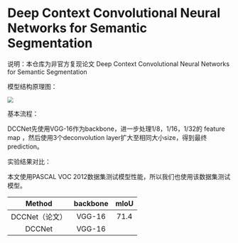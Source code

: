 # Deep Context Convolutional Neural Networks for Semantic Segmentation

说明：本仓库为非官方复现论文 Deep Context Convolutional Neural Networks for Semantic Segmentation

模型结构原理图：

<img src="C:\Users\wuyang\Desktop\Paddle\DCCNet_Paddle\src\Snipaste_2020-07-01_19-30-19.png" style="zoom:80%;" />

基本流程：

DCCNet先使用VGG-16作为backbone，进一步处理1/8，1/16，1/32的 feature map ，然后使用3个deconvolution layer扩大至相同大小size，得到最终prediction。

实验结果对比：

本文使用PASCAL VOC 2012数据集测试模型性能，所以我们也使用该数据集测试模型。

|     Method     | backbone | mIoU |
| :------------: | :------: | :--: |
| DCCNet（论文） |  VGG-16  | 71.4 |
|     DCCNet     |  VGG-16  |      |

